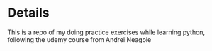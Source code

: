 # Details

This is a repo of my doing practice exercises while learning python, following the udemy course from Andrei Neagoie
